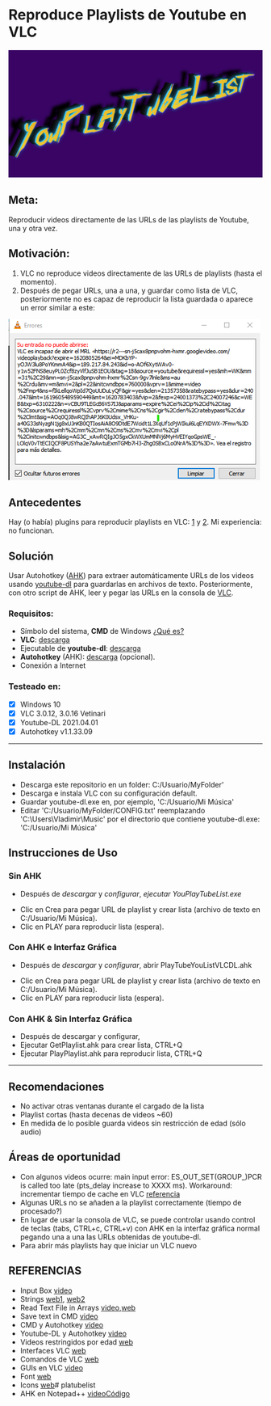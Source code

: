 # **Reproduce Playlists de Youtube en VLC**

![YouPlayTubeList](/Figs/Logo.png "YouPlayTubeList")

## **Meta:**
Reproducir videos directamente de las URLs de las playlists de Youtube, una y otra vez.

## **Motivación:**
1. VLC no reproduce videos directamente de las URLs de playlists (hasta el momento).
2. Después de pegar URLs, una a una, y guardar como lista de VLC, posteriormente no es capaz de reproducir la lista guardada o aparece un error similar a este:

![Error](/Figs/Error.png "Error")

## **Antecedentes**

Hay (o había) plugins para reproducir playlists en  VLC: [1](https://www.maketecheasier.com/play-youtube-playlist-vlc/) y [2](https://gist.github.com/bastibeckr/16f57b6bdecf27b772d6433b2090bf61). Mi experiencia: no funcionan.

## **Solución**
Usar Autohotkey ([AHK](https://www.autohotkey.com/)) para extraer automáticamente URLs de los videos usando [youtube-dl](http://ytdl-org.github.io/youtube-dl/) para guardarlas en archivos de texto. 
Posteriormente, con otro script de AHK, leer y pegar las URLs en la consola de [VLC](https://www.videolan.org/).

### Requisitos:
- Símbolo del sistema, **CMD** de Windows  [¿Qué es?](https://en.wikipedia.org/wiki/Cmd.exe)
- **VLC**: [descarga](https://www.videolan.org/vlc/download-windows.html)
- Ejecutable de **youtube-dl**: [descarga](http://ytdl-org.github.io/youtube-dl/download.html)
- **Autohotkey** (AHK): [descarga](https://www.autohotkey.com/download/) (opcional).
- Conexión a Internet

### Testeado en:
- [x] Windows 10
- [x] VLC 3.0.12, 3.0.16 Vetinari
- [x] Youtube-DL 2021.04.01
- [x] Autohotkey v1.1.33.09

---

## Instalación
* Descarga este repositorio en un folder: C:/Usuario/MyFolder'
* Descarga e instala VLC con su configuración default.
* Guardar youtube-dl.exe en, por ejemplo, 'C:/Usuario/Mi Música'
* Editar 'C:/Usuario/MyFolder/CONFIG.txt' reemplazando 'C:\Users\Vladimir\Music\' por el directorio que contiene youtube-dl.exe: 'C:/Usuario/Mi Música'

## Instrucciones de Uso

### Sin AHK
* Después de *descargar* y *configurar*, *ejecutar* *YouPlayTubeList.exe*
- Clic en Crea para pegar URL de playlist y crear lista (archivo de texto en C:/Usuario/Mi Música).
- Clic en PLAY para reproducir lista (espera).
### Con AHK e Interfaz Gráfica
* Después de *descargar* y *configurar*, abrir PlayTubeYouListVLCDL.ahk
- Clic en Crea para pegar URL de playlist y crear lista (archivo de texto en C:/Usuario/Mi Música).
- Clic en PLAY para reproducir lista (espera).
### Con AHK & Sin Interfaz Gráfica
* Después de descargar y configurar, 
* Ejecutar GetPlaylist.ahk para crear lista, CTRL+Q
* Ejecutar PlayPlaylist.ahk para reproducir lista, CTRL+Q

---

## Recomendaciones
* No activar otras ventanas durante el cargado de la lista
* Playlist cortas (hasta decenas de videos ~60)
* En medida de lo posible guarda videos sin restricción de edad (sólo audio)

## Áreas de oportunidad
* Con algunos videos ocurre: main input error: ES_OUT_SET(GROUP_)PCR is called too late (pts_delay increase to XXXX ms). Workaround: incrementar tiempo de cache en VLC [referencia](https://www.reddit.com/r/linux/comments/20gun9/can_anyone_help_me_set_a_fixed_buffer_on_vlcs/)
* Algunas URLs no se añaden a la playlist correctamente (tiempo de procesado?)
* En lugar de usar la consola de VLC, se puede controlar usando control de teclas (tabs, CTRL+c, CTRL+v) con AHK en la interfaz gráfica normal pegando una a una las URLs obtenidas de youtube-dl.
* Para abrir más playlists hay que iniciar un VLC nuevo

## REFERENCIAS

* Input Box [video](https://www.youtube.com/watch?v=S_VIpylSleU)
* Strings [web1](https://www.autohotkey.com/boards/viewtopic.php?t=76052), [web2](https://www.autohotkey.com/boards/viewtopic.php?style=19&t=87441&p=384623)
* Read Text File in Arrays [video](https://www.youtube.com/watch?v=NtO91mr9a5o),[web](https://www.autohotkey.com/boards/viewtopic.php?t=51025)
* Save text in CMD [video](https://www.youtube.com/watch?v=1zZ88P5ppDE)
* CMD y Autohotkey [video](https://www.youtube.com/watch?v=WTJHwEl1Wk8&t=43s)
* Youtube-DL y Autohotkey [video](https://www.youtube.com/watch?v=8q2BFjhP9OA)
* Videos restringidos por edad [web](https://github.com/blackjack4494/yt-dlc/issues/7)
* Interfaces VLC [web](https://wiki.videolan.org/Interfaces/)
* Comandos de VLC [web](https://wiki.videolan.org/VLC_command-line_help/)
* GUIs en VLC [video](https://www.youtube.com/watch?v=smcfM3bdB8I)
* Font [web](https://en.fonttextup.com/cyberpunk-font-generator.html)
* Icons [web](http://www.xiconeditor.com/)# platubelist
* AHK en Notepad++ [video](https://www.youtube.com/watch?v=CsP8-Sc0J4o)[Código](https://stackoverflow.com/questions/45466733/autohotkey-syntax-highlighting-in-notepad)